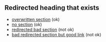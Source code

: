 ## Redirected heading that exists

- [overwritten section](/wiki/hi_this_is_a_redirect#fragment-that-should-be-overwritten-by-redirect) (ok)
- [no section](/wiki/hi_this_is_a_redirect) (ok)
- [redirected bad section](/wiki/hi_this_is_a_bad_redirect) (not ok)
- [bad redirected section but good link](/wiki/hi_this_is_a_bad_redirect#redirected-heading-that-exists) (not ok)
